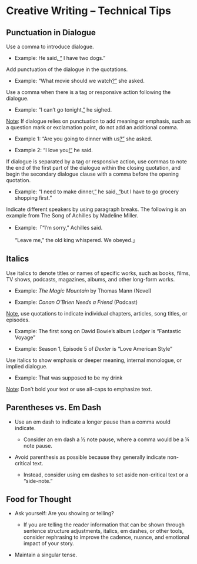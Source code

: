 # Creative Writing – Technical Tips 

## Punctuation in Dialogue

Use a comma to introduce dialogue.

- Example: He said<ins>, “</ins> I have two dogs.” 


Add punctuation of the dialogue in the quotations.

- Example: “What movie should we watch<ins>?”</ins> she asked.


Use a comma when there is a tag or responsive action following the dialogue.

- Example: “I can’t go tonight<ins>,”</ins> he sighed. 


<ins>Note</ins>: If dialogue relies on punctuation to add meaning or emphasis, such as a question mark or exclamation point, do not add an additional comma.

- Example 1: “Are you going to dinner with us<ins>?”</ins> she asked. 

- Example 2: “I love you<ins>!”</ins> he said. 


If dialogue is separated by a tag or responsive action, use commas to note the end of the first part of the dialogue within the closing quotation, and begin the secondary dialogue clause with a comma before the opening quotation.

- Example: “I need to make dinner<ins>,”</ins> he said<ins>, “</ins>but I have to go grocery shopping first.”


Indicate different speakers by using paragraph breaks. The following is an example from The Song of Achilles by Madeline Miller.

- Example:「“I’m sorry,” Achilles said.

	“Leave me,” the old king whispered. We obeyed.」


## Italics

Use italics to denote titles or names of specific works, such as books, films, TV shows, podcasts, magazines, albums, and other long-form works.

- Example: _The Magic Mountain_ by Thomas Mann (Novel)
	
- Example: _Conan O’Brien Needs a Friend_ (Podcast)


<ins>Note</ins>, use quotations to indicate individual chapters, articles, song titles, or episodes.

- Example: The first song on David Bowie’s album _Lodger_ is “Fantastic Voyage”

- Example: Season 1, Episode 5 of _Dexter_ is “Love American Style”


Use italics to show emphasis or deeper meaning, internal monologue, or implied dialogue.

- Example: That was supposed to be my drink


<ins>Note</ins>: Don’t bold your text or use all-caps to emphasize text.


## Parentheses vs. Em Dash

- Use an em dash to indicate a longer pause than a comma would indicate.
  - Consider an em dash a ½ note pause, where a comma would be a ¼ note pause.


- Avoid parenthesis as possible because they generally indicate non-critical text.
  - Instead, consider using em dashes to set aside non-critical text or a “side-note.”


## Food for Thought
- Ask yourself: Are you showing or telling? 
  - If you are telling the reader information that can be shown through sentence structure adjustments, italics, em dashes, or other tools, consider rephrasing to improve the cadence, nuance, and emotional impact of your story.


- Maintain a singular tense.


